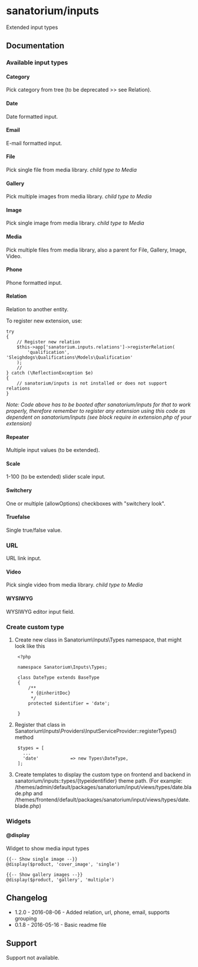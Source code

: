 # sanatorium/inputs

Extended input types

## Documentation

### Available input types

#### Category

Pick category from tree (to be deprecated >> see Relation).

#### Date

Date formatted input.

#### Email

E-mail formatted input.

#### File

Pick single file from media library.
*child type to Media*

#### Gallery

Pick multiple images from media library.
*child type to Media*

#### Image

Pick single image from media library.
*child type to Media*

#### Media

Pick multiple files from media library, also a parent for File, Gallery, Image, Video.

#### Phone

Phone formatted input.

#### Relation

Relation to another entity.

To register new extension, use:

    try
    {
        // Register new relation
        $this->app['sanatorium.inputs.relations']->registerRelation(
            'qualification', 'Sleighdogs\Qualifications\Models\Qualification'
        );
        //
    } catch (\ReflectionException $e)
    {
        // sanatorium/inputs is not installed or does not support relations
    }

*Note: Code above has to be booted after sanatorium/inputs for that to work properly, therefore remember to register any extension using this code as dependent on sanatorium/inputs (see block require in extension.php of your extension)*

#### Repeater

Multiple input values (to be extended).

#### Scale

1-100 (to be extended) slider scale input.

#### Switchery

One or multiple (allowOptions) checkboxes with "switchery look".

#### Truefalse

Single true/false value.

### URL

URL link input.

#### Video

Pick single video from media library.
*child type to Media*

#### WYSIWYG

WYSIWYG editor input field.

### Create custom type

1. Create new class in Sanatorium\Inputs\Types namespace, that might look like this

        <?php

        namespace Sanatorium\Inputs\Types;

        class DateType extends BaseType
        {
            /**
             * {@inheritDoc}
             */
            protected $identifier = 'date';

        }

2. Register that class in Sanatorium\Inputs\Providers\InputServiceProvider::registerTypes() method

        $types = [
          ...
          'date'		 	=> new Types\DateType,
        ];

3. Create templates to display the custom type on frontend and backend in sanatorium/inputs::types/{typeidentifider} theme path. (For example: /themes/admin/default/packages/sanatorium/input/views/types/date.blade.php and /themes/frontend/default/packages/sanatorium/input/views/types/date.blade.php)

### Widgets

#### @display

Widget to show media input types

    {{-- Show single image --}}
    @display($product, 'cover_image', 'single')

    {{-- Show gallery images --}}
    @display($product, 'gallery', 'multiple')

## Changelog

- 1.2.0 - 2016-08-06 - Added relation, url, phone, email, supports grouping
- 0.1.8 - 2016-05-16 - Basic readme file

## Support

Support not available.